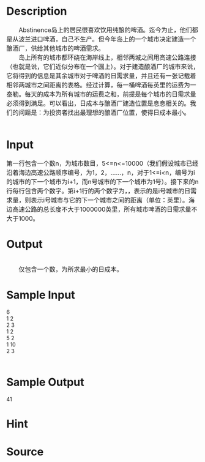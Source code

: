 
# Description

<div class="content"><div style="text-indent: 24pt"><span style="font-size: 12pt">Abstinence</span><span style="font-size: 12pt">岛上的居民很喜欢饮用纯酿的啤酒。迄今为止，他们都是从波兰进口啤酒，自己不生产。但今年岛上的一个城市决定建造一个酿酒厂，供给其他城市的啤酒需求。</span></div>
<div style="text-indent: 24pt"><span style="font-size: 12pt">岛上所有的城市都环绕在海岸线上，相邻两城之间用高速公路连接（也就是说，它们近似分布在一个圆上）。对于建造酿酒厂的城市来说，它将得到的信息是其余城市对于啤酒的日需求量，并且还有一张记载着相邻两城市之间距离的表格。经过计算，每一桶啤酒每英里的运费为一泰勒。每天的成本为所有城市的运费之和，前提是每个城市的日需求量必须得到满足。可以看出，日成本与酿酒厂建造位置是息息相关的。我们的问题是：为投资者找出最理想的酿酒厂位置，使得日成本最小。</span></div>
<div> </div></div>

# Input

<div class="content"><div><span style="font-size: 12pt">第一行包含一个数</span><span style="font-size: 12pt">n</span><span style="font-size: 12pt">，为城市数目，</span><span style="font-size: 12pt">5&lt;=n&lt;=10000</span><span style="font-size: 12pt">（我们假设城市已经沿着海边高速公路顺序编号，为</span><span style="font-size: 12pt">1</span><span style="font-size: 12pt">，</span><span style="font-size: 12pt">2</span><span style="font-size: 12pt">，</span><span style="font-size: 12pt">……</span><span style="font-size: 12pt">，</span><span style="font-size: 12pt">n</span><span style="font-size: 12pt">，对于</span><span style="font-size: 12pt">1&lt;=i&lt;n</span><span style="font-size: 12pt">，编号为</span><span style="font-size: 12pt">i</span><span style="font-size: 12pt">的城市的下一个城市为</span><span style="font-size: 12pt">i+1</span><span style="font-size: 12pt">，而</span><span style="font-size: 12pt">n</span><span style="font-size: 12pt">号城市的下一个城市为</span><span style="font-size: 12pt">1</span><span style="font-size: 12pt">号）。接下来的</span><span style="font-size: 12pt">n</span><span style="font-size: 12pt">行每行包含两个数字。第</span><span style="font-size: 12pt">i+1</span><span style="font-size: 12pt">行的两个数字为</span><span style="font-size: 12pt">，</span><span style="font-size: 12pt">，</span><span style="font-size: 12pt">表示的是</span><span style="font-size: 12pt">i</span><span style="font-size: 12pt">号城市的日需求量，</span><span style="font-size: 12pt">则表示</span><span style="font-size: 12pt">i</span><span style="font-size: 12pt">号城市与它的下一个城市之间的距离（单位：英里）。海边高速公路的总长度不大于</span><span style="font-size: 12pt">1000000</span><span style="font-size: 12pt">英里</span><span style="font-size: 12pt">，所有城市啤酒的日需求量不大于</span><span style="font-size: 12pt">1000</span><span style="font-size: 12pt">。</span></div></div>

# Output

<div class="content"><div> </div>
<div style="layout-grid-mode: char; text-indent: 24pt"><span style="font-size: 12pt">仅包含一个数，为所求最小的日成本。</span></div></div>

# Sample Input

<div class="content"><span class="sampledata">6<br/>
1 2<br/>
2 3<br/>
1 2<br/>
5 2<br/>
1 10<br/>
2 3<br/>
 <br/>
</span></div>

# Sample Output

<div class="content"><span class="sampledata">41</span></div>

# Hint

<div class="content"><p></p></div>

# Source

<div class="content"><p><a href="problemset.php?search="></a></p></div>

